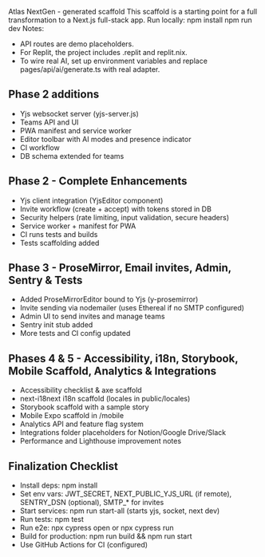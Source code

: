 Atlas NextGen - generated scaffold
This scaffold is a starting point for a full transformation to a Next.js full-stack app.
Run locally:
  npm install
  npm run dev
Notes:
- API routes are demo placeholders.
- For Replit, the project includes .replit and replit.nix.
- To wire real AI, set up environment variables and replace pages/api/ai/generate.ts with real adapter.


## Phase 2 additions
- Yjs websocket server (yjs-server.js)
- Teams API and UI
- PWA manifest and service worker
- Editor toolbar with AI modes and presence indicator
- CI workflow
- DB schema extended for teams


## Phase 2 - Complete Enhancements
- Yjs client integration (YjsEditor component)
- Invite workflow (create + accept) with tokens stored in DB
- Security helpers (rate limiting, input validation, secure headers)
- Service worker + manifest for PWA
- CI runs tests and builds
- Tests scaffolding added


## Phase 3 - ProseMirror, Email invites, Admin, Sentry & Tests
- Added ProseMirrorEditor bound to Yjs (y-prosemirror)
- Invite sending via nodemailer (uses Ethereal if no SMTP configured)
- Admin UI to send invites and manage teams
- Sentry init stub added
- More tests and CI config updated


## Phases 4 & 5 - Accessibility, i18n, Storybook, Mobile Scaffold, Analytics & Integrations
- Accessibility checklist & axe scaffold
- next-i18next i18n scaffold (locales in public/locales)
- Storybook scaffold with a sample story
- Mobile Expo scaffold in /mobile
- Analytics API and feature flag system
- Integrations folder placeholders for Notion/Google Drive/Slack
- Performance and Lighthouse improvement notes


## Finalization Checklist
- Install deps: npm install
- Set env vars: JWT_SECRET, NEXT_PUBLIC_YJS_URL (if remote), SENTRY_DSN (optional), SMTP_* for invites
- Start services: npm run start-all (starts yjs, socket, next dev)
- Run tests: npm test
- Run e2e: npx cypress open or npx cypress run
- Build for production: npm run build && npm run start
- Use GitHub Actions for CI (configured)
